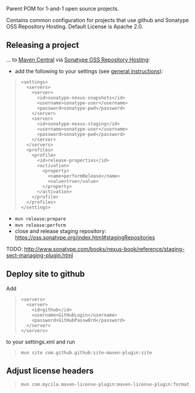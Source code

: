 Parent POM for 1-and-1 open source projects. 

Contains common configuration for projects that use github and Sonatype OSS Repository Hosting.
Default License is Apache 2.0.


Releasing a project
-------------------

... to [Maven Central](http://maven.apache.org/guides/mini/guide-central-repository-upload.html ) via [Sonatype OSS Repository Hosting](https://docs.sonatype.org/display/Repository/Sonatype+OSS+Maven+Repository+Usage+Guide):

* add the following to your settings (see [general instructions](http://maven.apache.org/plugins/maven-site-plugin/examples/site-deploy-to-sourceforge.net.html)):

>     <settings>
>       <servers>
>         <server>
>           <id>sonatype-nexus-snapshots</id>
>           <username>sonatype-user</username>
>           <password>sonatype-pwd</password>
>         </server>
>         <server>
>           <id>sonatype-nexus-staging</id>
>           <username>sonatype-user</username>
>           <password>sonatype-pwd</password>
>         </server>
>       </servers>
>       <profiles>
>         <profile>
>           <id>release-properties</id>
>           <activation>
>             <property>
>               <name>performRelease</name>
>               <value>true</value>
>             </property>
>           </activation>
>         </profile>
>       </profiles>
>     </settings>

* `mvn release:prepare`
* `mvn release:perform`
* close and release staging repository: https://oss.sonatype.org/index.html#stagingRepositories

TODO: http://www.sonatype.com/books/nexus-book/reference/staging-sect-managing-plugin.html

Deploy site to github
---------------------

Add 

>     <servers>
>       <server>
>         <id>github</id>
>         <username>GitHubLogin</username>
>         <password>GitHubPassw0rd</password>
>       </server>
>     </servers>

to your settings.xml and run

>     mvn site com.github.github:site-maven-plugin:site


Adjust license headers
----------------------

>     mvn com.mycila.maven-license-plugin:maven-license-plugin:format

